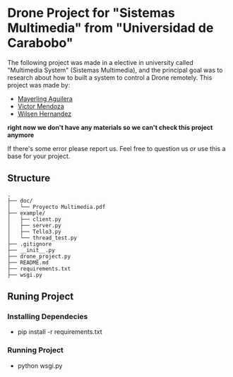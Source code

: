 # Drone Project for "Sistemas Multimedia" from "Universidad de Carabobo"

The following project was made in a elective in university called "Multimedia System" (Sistemas Multimedia), and the principal goal was to research about how to built a system to control a Drone remotely. This project was made by:

* [Mayerling Aguilera](https://gitlab.com/Maye96)
* [Victor Mendoza](https://gitlab.com/Kinozuko)
* [Wilsen Hernandez](https://gitlab.com/wilsenhc)

**right now we don't have any materials so we can't check this project anymore**

If there's some error please report us. Feel free to question us or use this a base for your project.

## Structure

```
.
├── doc/
│   └── Proyecto Multimedia.pdf
├── example/
│   ├── client.py
│   ├── server.py
│   ├── Tello3.py
│   └── thread_test.py
├── .gitignore
├── __init__.py
├── drone_project.py
├── README.md
├── requirements.txt
├── wsgi.py

```

## Runing Project

### Installing Dependecies

* pip install -r requirements.txt

### Running Project

* python wsgi.py